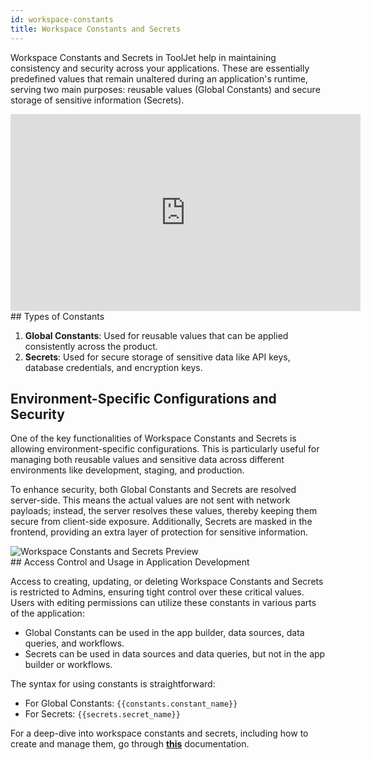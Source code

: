 ```yaml
---
id: workspace-constants
title: Workspace Constants and Secrets
---
```


Workspace Constants and Secrets in ToolJet help in maintaining consistency and security across your applications. These are essentially predefined values that remain unaltered during an application's runtime, serving two main purposes: reusable values (Global Constants) and secure storage of sensitive information (Secrets).

<div class="video-container">
    <iframe width="560" height="315" src="https://www.youtube.com/embed/rwXruKCUOqA?si=u3Cly11OeRYjqVmf&rel=0" frameborder="0" allow="accelerometer; autoplay; encrypted-media; gyroscope; picture-in-picture" allowfullscreen></iframe>
</div>
<div>
## Types of Constants

1. **Global Constants**: Used for reusable values that can be applied consistently across the product.
2. **Secrets**: Used for secure storage of sensitive data like API keys, database credentials, and encryption keys.

## Environment-Specific Configurations and Security

One of the key functionalities of Workspace Constants and Secrets is allowing environment-specific configurations. This is particularly useful for managing both reusable values and sensitive data across different environments like development, staging, and production. 

To enhance security, both Global Constants and Secrets are resolved server-side. This means the actual values are not sent with network payloads; instead, the server resolves these values, thereby keeping them secure from client-side exposure. Additionally, Secrets are masked in the frontend, providing an extra layer of protection for sensitive information.

<div style={{textAlign: 'center'}}>
    <img className="screenshot-full" src="/img/tooljet-concepts/workspace-constants/workspace-constants-preview-v2.png" alt="Workspace Constants and Secrets Preview" />
</div>

</div>

<div>
## Access Control and Usage in Application Development

Access to creating, updating, or deleting Workspace Constants and Secrets is restricted to Admins, ensuring tight control over these critical values. Users with editing permissions can utilize these constants in various parts of the application:

- Global Constants can be used in the app builder, data sources, data queries, and workflows.
- Secrets can be used in data sources and data queries, but not in the app builder or workflows.

The syntax for using constants is straightforward:
- For Global Constants: `{{constants.constant_name}}`
- For Secrets: `{{secrets.secret_name}}`

</div>

For a deep-dive into workspace constants and secrets, including how to create and manage them, go through **[this](/docs/org-management/workspaces/workspace_constants/)** documentation.